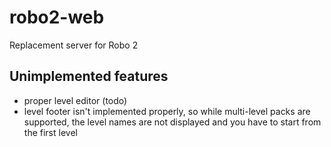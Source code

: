 # robo2-web
Replacement server for Robo 2

## Unimplemented features
* proper level editor (todo)  
* level footer isn't implemented properly, so while multi-level packs are supported, the level names are not displayed and you have to start from the first level
